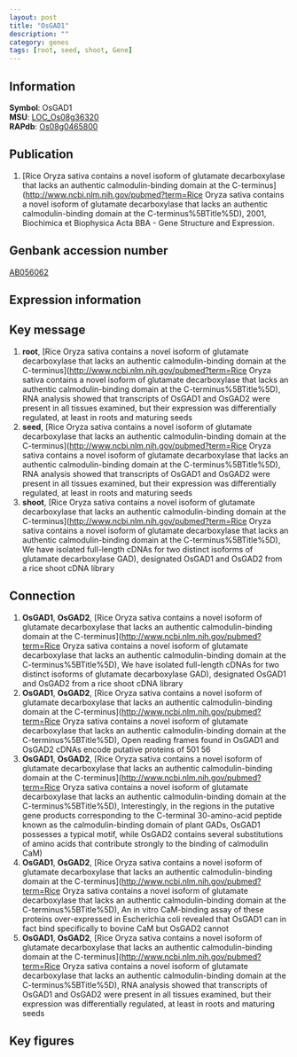 ```yaml
---
layout: post
title: "OsGAD1"
description: ""
category: genes
tags: [root, seed, shoot, Gene]
---
```


## Information
__Symbol__: OsGAD1  
__MSU__: [LOC_Os08g36320](http://rice.plantbiology.msu.edu/cgi-bin/ORF_infopage.cgi?orf=LOC_Os08g36320)  
__RAPdb__: [Os08g0465800](http://rapdb.dna.affrc.go.jp/viewer/gbrowse_details/irgsp1?name=Os08g0465800)  

## Publication
1. [Rice Oryza sativa contains a novel isoform of glutamate decarboxylase that lacks an authentic calmodulin-binding domain at the C-terminus](http://www.ncbi.nlm.nih.gov/pubmed?term=Rice Oryza sativa contains a novel isoform of glutamate decarboxylase that lacks an authentic calmodulin-binding domain at the C-terminus%5BTitle%5D), 2001, Biochimica et Biophysica Acta BBA - Gene Structure and Expression.

## Genbank accession number
[AB056062](http://www.ncbi.nlm.nih.gov/nuccore/AB056062)  

## Expression information

## Key message
1. __root__, [Rice Oryza sativa contains a novel isoform of glutamate decarboxylase that lacks an authentic calmodulin-binding domain at the C-terminus](http://www.ncbi.nlm.nih.gov/pubmed?term=Rice Oryza sativa contains a novel isoform of glutamate decarboxylase that lacks an authentic calmodulin-binding domain at the C-terminus%5BTitle%5D),  RNA analysis showed that transcripts of OsGAD1 and OsGAD2 were present in all tissues examined, but their expression was differentially regulated, at least in roots and maturing seeds
2. __seed__, [Rice Oryza sativa contains a novel isoform of glutamate decarboxylase that lacks an authentic calmodulin-binding domain at the C-terminus](http://www.ncbi.nlm.nih.gov/pubmed?term=Rice Oryza sativa contains a novel isoform of glutamate decarboxylase that lacks an authentic calmodulin-binding domain at the C-terminus%5BTitle%5D),  RNA analysis showed that transcripts of OsGAD1 and OsGAD2 were present in all tissues examined, but their expression was differentially regulated, at least in roots and maturing seeds
3. __shoot__, [Rice Oryza sativa contains a novel isoform of glutamate decarboxylase that lacks an authentic calmodulin-binding domain at the C-terminus](http://www.ncbi.nlm.nih.gov/pubmed?term=Rice Oryza sativa contains a novel isoform of glutamate decarboxylase that lacks an authentic calmodulin-binding domain at the C-terminus%5BTitle%5D), We have isolated full-length cDNAs for two distinct isoforms of glutamate decarboxylase GAD), designated OsGAD1 and OsGAD2 from a rice shoot cDNA library

## Connection
1. __OsGAD1__, __OsGAD2__, [Rice Oryza sativa contains a novel isoform of glutamate decarboxylase that lacks an authentic calmodulin-binding domain at the C-terminus](http://www.ncbi.nlm.nih.gov/pubmed?term=Rice Oryza sativa contains a novel isoform of glutamate decarboxylase that lacks an authentic calmodulin-binding domain at the C-terminus%5BTitle%5D), We have isolated full-length cDNAs for two distinct isoforms of glutamate decarboxylase GAD), designated OsGAD1 and OsGAD2 from a rice shoot cDNA library
2. __OsGAD1__, __OsGAD2__, [Rice Oryza sativa contains a novel isoform of glutamate decarboxylase that lacks an authentic calmodulin-binding domain at the C-terminus](http://www.ncbi.nlm.nih.gov/pubmed?term=Rice Oryza sativa contains a novel isoform of glutamate decarboxylase that lacks an authentic calmodulin-binding domain at the C-terminus%5BTitle%5D),  Open reading frames found in OsGAD1 and OsGAD2 cDNAs encode putative proteins of 501 56
3. __OsGAD1__, __OsGAD2__, [Rice Oryza sativa contains a novel isoform of glutamate decarboxylase that lacks an authentic calmodulin-binding domain at the C-terminus](http://www.ncbi.nlm.nih.gov/pubmed?term=Rice Oryza sativa contains a novel isoform of glutamate decarboxylase that lacks an authentic calmodulin-binding domain at the C-terminus%5BTitle%5D),  Interestingly, in the regions in the putative gene products corresponding to the C-terminal 30-amino-acid peptide known as the calmodulin-binding domain of plant GADs, OsGAD1 possesses a typical motif, while OsGAD2 contains several substitutions of amino acids that contribute strongly to the binding of calmodulin CaM)  
4. __OsGAD1__, __OsGAD2__, [Rice Oryza sativa contains a novel isoform of glutamate decarboxylase that lacks an authentic calmodulin-binding domain at the C-terminus](http://www.ncbi.nlm.nih.gov/pubmed?term=Rice Oryza sativa contains a novel isoform of glutamate decarboxylase that lacks an authentic calmodulin-binding domain at the C-terminus%5BTitle%5D),  An in vitro CaM-binding assay of these proteins over-expressed in Escherichia coli revealed that OsGAD1 can in fact bind specifically to bovine CaM but OsGAD2 cannot
5. __OsGAD1__, __OsGAD2__, [Rice Oryza sativa contains a novel isoform of glutamate decarboxylase that lacks an authentic calmodulin-binding domain at the C-terminus](http://www.ncbi.nlm.nih.gov/pubmed?term=Rice Oryza sativa contains a novel isoform of glutamate decarboxylase that lacks an authentic calmodulin-binding domain at the C-terminus%5BTitle%5D),  RNA analysis showed that transcripts of OsGAD1 and OsGAD2 were present in all tissues examined, but their expression was differentially regulated, at least in roots and maturing seeds

## Key figures



